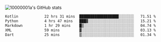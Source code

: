 ![10000001a's GitHub stats](https://github-readme-stats.vercel.app/api?username=10000001a&show_icons=true&theme=onedark&count_private=true)

<!-- [![Top Langs](https://github-readme-stats.vercel.app/api/top-langs/?username=10000001a&layout=compact&theme=onedark&langs_count=5)](https://github.com/anuraghazra/github-readme-stats) -->
<!--
**10000001a/10000001a** is a ✨ _special_ ✨ repository because its `README.md` (this file) appears on your GitHub profile.

Here are some ideas to get you started:

- 🔭 I’m currently working on ...
- 🌱 I’m currently learning ...
- 👯 I’m looking to collaborate on ...
- 🤔 I’m looking for help with ...
- 💬 Ask me about ...
- 📫 How to reach me: ...
- 😄 Pronouns: ...
- ⚡ Fun fact: ...
-->

<!--START_SECTION:waka-->

```txt
Kotlin            22 hrs 31 mins  ██████████████████░░░░░░░   71.51 %
Python            4 hrs 47 mins   ███▓░░░░░░░░░░░░░░░░░░░░░   15.21 %
Markdown          1 hr 29 mins    █▒░░░░░░░░░░░░░░░░░░░░░░░   04.74 %
XML               59 mins         ▓░░░░░░░░░░░░░░░░░░░░░░░░   03.13 %
Dart              25 mins         ▒░░░░░░░░░░░░░░░░░░░░░░░░   01.34 %
```

<!--END_SECTION:waka-->
